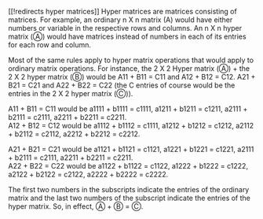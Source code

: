 [[!redirects hyper matrices]]
Hyper matrices are matrices consisting of matrices.  For example, an ordinary n X n matrix (A) would have either numbers or variable in the respective rows and columns.  An n X n hyper matrix (Ⓐ) would have matrices instead of numbers in each of its entries for each row and column.

Most of the same rules apply to hyper matrix operations that would apply to ordinary matrix operations.  For instance, the 2 X 2 Hyper matrix (Ⓐ) + the 
2 X 2 hyper matrix (Ⓑ) would be A11 + B11 = C11 and A12 + B12 = C12.  A21 + B21 = C21 and A22 + B22 = C22 (the C entries of course would be the entries in the 2 X 2 hyper matrix (Ⓒ)).  

A11 + B11 = C11 would be a1111 + b1111 = c1111, a1211 + b1211 = c1211, 
                         a2111 + b2111 = c2111, a2211 + b2211 = c2211.  
A12 + B12 = C12 would be a1112 + b1112 = c1111, a1212 + b1212 = c1212, 
                         a2112 + b2112 = c2112, a2212 + b2212 = c2212.
 
A21 + B21 = C21 would be a1121 + b1121 = c1121, a1221 + b1221 = c1221, 
                         a2111 + b2111 = c2111, a2211 + b2211 = c2211.  
A22 + B22 = C22 would be a1122 + b1122 = c1122, a1222 + b1222 = c1222, 
                         a2122 + b2122 = c2122, a2222 + b2222 = c2222. 

The first two numbers in the subscripts indicate the entries of the ordinary matrix and the last two numbers of the subscript indicate the entries of the hyper matrix. So, in effect, Ⓐ + Ⓑ = Ⓒ.
    
     

    

   
